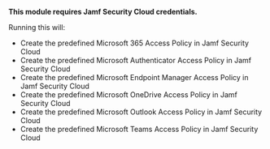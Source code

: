 **This module requires Jamf Security Cloud credentials.**

Running this will: 

- Create the predefined Microsoft 365 Access Policy in Jamf Security Cloud
- Create the predefined Microsoft Authenticator Access Policy in Jamf Security Cloud
- Create the predefined Microsoft Endpoint Manager Access Policy in Jamf Security Cloud
- Create the predefined Microsoft OneDrive Access Policy in Jamf Security Cloud
- Create the predefined Microsoft Outlook Access Policy in Jamf Security Cloud
- Create the predefined Microsoft Teams Access Policy in Jamf Security Cloud